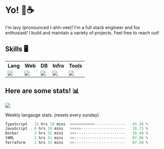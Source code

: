 # Yo! 🦊☕

I'm lavy (pronounced l-ahh-vee)! I'm a full stack engineer and fox enthusiast! I build and maintain a variety of projects. Feel free to reach out!

## Skills 🖥️

<table>
  <tr>
    <tr>
      <th>Lang</th>
      <th>Web</th>
      <th>DB</th>
      <th>Infra</th>
      <th>Tools</th>
    </tr>
    <td valign="top">
      <img src="https://skillicons.dev/icons?i=ts,go,python,java&perline=8" />
    </td>
    <td valign="top">
      <img src="https://skillicons.dev/icons?i=react,nextjs,django,svelte,graphql,apollo,emotion,electron,vite,styledcomponents,threejs&perline=8" />
    </td>
    <td valign="top">
      <img src="https://skillicons.dev/icons?i=mongo,postgres,redis&perline=8" />
    </td>
    <td valign="top">
      <img src="https://skillicons.dev/icons?i=terraform,aws,cf,gcp,vercel&perline=8" />
    </td>
    <td valign="top">
      <img src="https://skillicons.dev/icons?i=vscode,vim,ps,pr,ae&perline=8" />
    </td>
  </tr>
</table>

## Here are some stats! 📊
[![](https://visitcount.itsvg.in/api?id=lavyyy&icon=0&color=11)](https://visitcount.itsvg.in)

Weekly langauge stats. (resets every sunday)
<!--START_SECTION:waka-->

```rust
TypeScript   15 hrs 19 mins  >>>>>>>>>>>--------------   45.38 %
JavaScript   6 hrs 19 mins   >>>>>--------------------   18.73 %
Docker       3 hrs 32 mins   >>>----------------------   10.49 %
YAML         2 hrs 41 mins   >>-----------------------   07.96 %
Terraform    2 hrs 33 mins   >>-----------------------   07.58 %
```

<!--END_SECTION:waka-->

